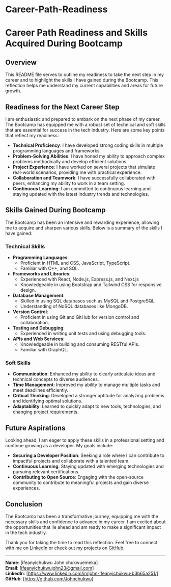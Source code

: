 # Career-Path-Readiness

# Career Path Readiness and Skills Acquired During Bootcamp

## Overview

This README file serves to outline my readiness to take the next step in my career and to highlight the skills I have gained during the Bootcamp. This reflection helps me understand my current capabilities and areas for future growth.

## Readiness for the Next Career Step

I am enthusiastic and prepared to embark on the next phase of my career. The Bootcamp has equipped me with a robust set of technical and soft skills that are essential for success in the tech industry. Here are some key points that reflect my readiness:

- **Technical Proficiency**: I have developed strong coding skills in multiple programming languages and frameworks.
- **Problem-Solving Abilities**: I have honed my ability to approach complex problems methodically and develop efficient solutions.
- **Project Experience**: I have worked on several projects that simulate real-world scenarios, providing me with practical experience.
- **Collaboration and Teamwork**: I have successfully collaborated with peers, enhancing my ability to work in a team setting.
- **Continuous Learning**: I am committed to continuous learning and staying updated with the latest industry trends and technologies.

## Skills Gained During Bootcamp

The Bootcamp has been an intensive and rewarding experience, allowing me to acquire and sharpen various skills. Below is a summary of the skills I have gained:

### Technical Skills

- **Programming Languages**: 
  - Proficient in HTML and CSS, JavaScript, TypeScript.
  - Familiar with C++, and SQL.
- **Frameworks and Libraries**:
  - Experienced with React, Node.js, Express.js, and Next.js
  - Knowledgeable in using Bootstrap and Tailwind CSS for responsive design.
- **Database Management**:
  - Skilled in using SQL databases such as MySQL and PostgreSQL.
  - Understanding of NoSQL databases like MongoDB.
- **Version Control**:
  - Proficient in using Git and GitHub for version control and collaboration.
- **Testing and Debugging**:
  - Experienced in writing unit tests and using debugging tools.
- **APIs and Web Services**:
  - Knowledgeable in building and consuming RESTful APIs.
  - Familiar with GraphQL.

### Soft Skills

- **Communication**: Enhanced my ability to clearly articulate ideas and technical concepts to diverse audiences.
- **Time Management**: Improved my ability to manage multiple tasks and meet deadlines efficiently.
- **Critical Thinking**: Developed a stronger aptitude for analyzing problems and identifying optimal solutions.
- **Adaptability**: Learned to quickly adapt to new tools, technologies, and changing project requirements.

## Future Aspirations

Looking ahead, I am eager to apply these skills in a professional setting and continue growing as a developer. My goals include:

- **Securing a Developer Position**: Seeking a role where I can contribute to impactful projects and collaborate with a talented team.
- **Continuous Learning**: Staying updated with emerging technologies and pursuing relevant certifications.
- **Contributing to Open Source**: Engaging with the open-source community to contribute to meaningful projects and gain diverse experiences.

## Conclusion

The Bootcamp has been a transformative journey, equipping me with the necessary skills and confidence to advance in my career. I am excited about the opportunities that lie ahead and am ready to make a significant impact in the tech industry.

Thank you for taking the time to read this reflection. Feel free to connect with me on [LinkedIn](your-linkedin-url) or check out my projects on [GitHub](your-github-url).

---

**Name**: [ifeanyichukwu John chukwuemeka]  
**Email**: [ifeanyichukwujohn23@gmail.com]  
**LinkedIn**: [https://www.linkedin.com/in/john-ifeanyichukwu-b3b65a251/]  
**GitHub**: [https://github.com/Johnchukwu]
